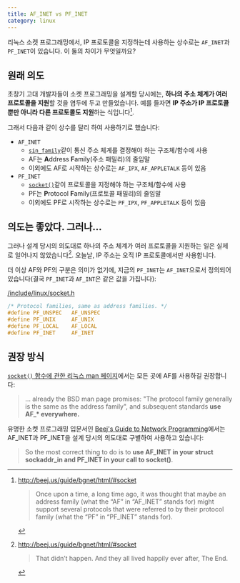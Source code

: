 ```yaml
---
title: AF_INET vs PF_INET
category: linux
---
```


리눅스 소켓 프로그래밍에서, IP 프로토콜을 지정하는데 사용하는 상수로는 `AF_INET`과 `PF_INET`이 있습니다. 이 둘의 차이가 무엇일까요?

## 원래 의도

초창기 고대 개발자들이 소켓 프로그래밍을 설계할 당시에는, **하나의 주소 체계가 여러 프로토콜을 지원**할 것을 염두에 두고 만들었습니다. 예를 들자면 **IP 주소가 IP 프로토콜뿐만 아니라 다른 프로토콜도 지원**하는 식입니다[^bgnet-1].

[^bgnet-1]:
    <http://beej.us/guide/bgnet/html/#socket>

    > Once upon a time, a long time ago, it was thought that maybe an address family (what the “AF” in “AF_INET” stands for) might support several protocols that were referred to by their protocol family (what the “PF” in “PF_INET” stands for).

그래서 다음과 같이 상수를 달리 하여 사용하기로 했습니다:

- `AF_INET`
    - [`sin_family`](http://man7.org/linux/man-pages/man7/ip.7.html)같이 통신 주소 체계를 결정해야 하는 구조체/함수에 사용
    - AF는 **A**ddress **F**amily(주소 패밀리)의 줄임말
    - 이외에도 AF로 시작하는 상수로는 `AF_IPX`, `AF_APPLETALK` 등이 있음
- `PF_INET`
    - [`socket()`](http://man7.org/linux/man-pages/man2/socket.2.html)같이 프로토콜을 지정해야 하는 구조체/함수에 사용
    - PF는 **P**rotocol **F**amily(프로토콜 패밀리)의 줄임말
    - 이외에도 PF로 시작하는 상수로는 `PF_IPX`, `PF_APPLETALK` 등이 있음

## 의도는 좋았다. 그러나...

그러나 설계 당시의 의도대로 하나의 주소 체계가 여러 프로토콜을 지원하는 일은 실제로 일어나지 않았습니다[^bgnet-2]. 오늘날, IP 주소는 오직 IP 프로토콜에서만 사용합니다.

[^bgnet-2]:
    <http://beej.us/guide/bgnet/html/#socket>

    > That didn’t happen. And they all lived happily ever after, The End.

더 이상 AF와 PF의 구분은 의미가 없기에, 지금의 `PF_INET`는 `AF_INET`으로서 정의되어 있습니다(결국 `PF_INET`과 `AF_INT`은 같은 값을 가집니다):

[/include/linux/socket.h](https://github.com/torvalds/linux/blob/26bc672134241a080a83b2ab9aa8abede8d30e1c/include/linux/socket.h#L215-L219)

```c
/* Protocol families, same as address families. */
#define PF_UNSPEC	AF_UNSPEC
#define PF_UNIX		AF_UNIX
#define PF_LOCAL	AF_LOCAL
#define PF_INET		AF_INET
```

## 권장 방식

[`socket()` 함수에 관한 리눅스 man 페이지](http://man7.org/linux/man-pages/man2/socket.2.html#NOTES)에서는 모든 곳에 AF를 사용하길 권장합니다:

> ... already the BSD man page promises: "The protocol family generally is the same as the address family", and subsequent standards **use AF_\* everywhere.**

유명한 소켓 프로그래밍 입문서인 [Beej's Guide to Network Programming](http://beej.us/guide/bgnet/html/#socket)에서는 AF_INET과 PF_INET을 설계 당시의 의도대로 구별하여 사용하고 있습니다:

> So the most correct thing to do is to **use AF_INET in your struct sockaddr_in and PF_INET in your call to socket()**.
